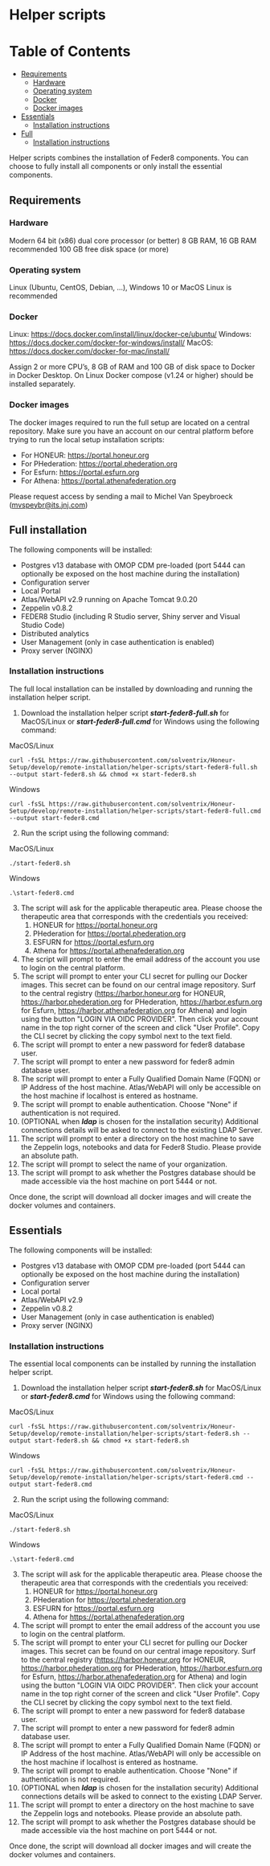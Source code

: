 # Helper scripts

Table of Contents
=================
  * [Requirements](#requirements)
    * [Hardware](#hardware)
    * [Operating system](#operating-system)
    * [Docker](#docker)
    * [Docker images](#docker-images)
  * [Essentials](#essentials)
    * [Installation instructions](#essential-installation-instruction)
  * [Full](#full)
    * [Installation instructions](#full-installation-instruction)

Helper scripts combines the installation of Feder8 components. You can choose to fully install all components or only install the essential components.

## Requirements

### Hardware
Modern 64 bit (x86) dual core processor (or better)
8 GB RAM, 16 GB RAM recommended
100 GB free disk space (or more)

### Operating system
Linux (Ubuntu, CentOS, Debian, …), Windows 10 or MacOS
Linux is recommended

### Docker
Linux: https://docs.docker.com/install/linux/docker-ce/ubuntu/
Windows: https://docs.docker.com/docker-for-windows/install/
MacOS: https://docs.docker.com/docker-for-mac/install/

Assign 2 or more CPU’s, 8 GB of RAM and 100 GB of disk space to Docker in Docker Desktop.
On Linux Docker compose (v1.24 or higher) should be installed separately.

### Docker images
The docker images required to run the full setup are located on a central repository. Make sure you have an account on our central platform before trying to run the local setup installation scripts:

  * For HONEUR: https://portal.honeur.org
  * For PHederation: https://portal.phederation.org
  * For Esfurn: https://portal.esfurn.org
  * For Athena: https://portal.athenafederation.org

Please request access by sending a mail to Michel Van Speybroeck (mvspeybr@its.jnj.com)

## Full installation
The following components will be installed:
* Postgres v13 database with OMOP CDM pre-loaded (port 5444 can optionally be exposed on the host machine during the installation)
* Configuration server
* Local Portal
* Atlas/WebAPI v2.9 running on Apache Tomcat 9.0.20
* Zeppelin v0.8.2
* FEDER8 Studio (including R Studio server, Shiny server and Visual Studio Code)
* Distributed analytics
* User Management (only in case authentication is enabled)
* Proxy server (NGINX)

### <a id="full-installation-instruction"></a>Installation instructions
The full local installation can be installed by downloading and running the installation helper script.

1. Download the installation helper script **_start-feder8-full.sh_** for MacOS/Linux or **_start-feder8-full.cmd_** for Windows using the following command:

MacOS/Linux
```
curl -fsSL https://raw.githubusercontent.com/solventrix/Honeur-Setup/develop/remote-installation/helper-scripts/start-feder8-full.sh --output start-feder8.sh && chmod +x start-feder8.sh
```

Windows
```
curl -fsSL https://raw.githubusercontent.com/solventrix/Honeur-Setup/develop/remote-installation/helper-scripts/start-feder8-full.cmd --output start-feder8.cmd
```

2. Run the script using the following command:

MacOS/Linux
```
./start-feder8.sh
```

Windows
```
.\start-feder8.cmd
```
3. The script will ask for the applicable therapeutic area. Please choose the therapeutic area that corresponds with the credentials you received:
    1. HONEUR for https://portal.honeur.org
    2. PHederation for https://portal.phederation.org
    3. ESFURN for https://portal.esfurn.org
    4. Athena for https://portal.athenafederation.org
4. The script will prompt to enter the email address of the account you use to login on the central platform.
5. The script will prompt to enter your CLI secret for pulling our Docker images. This secret can be found on our central image repository. Surf to the central registry (https://harbor.honeur.org for HONEUR, https://harbor.phederation.org for PHederation, https://harbor.esfurn.org for Esfurn, https://harbor.athenafederation.org for Athena) and login using the button \"LOGIN VIA OIDC PROVIDER\". Then click your account name in the top right corner of the screen and click \"User Profile\". Copy the CLI secret by clicking the copy symbol next to the text field.
6. The script will prompt to enter a new password for feder8 database user. 
7. The script will prompt to enter a new password for feder8 admin database user.
8. The script will prompt to enter a Fully Qualified Domain Name (FQDN) or IP Address of the host machine. Atlas/WebAPI will only be accessible on the host machine if localhost is entered as hostname.
9. The script will prompt to enable authentication.  Choose "None" if authentication is not required.
10. (OPTIONAL when **_ldap_** is chosen for the installation security) Additional connections details will be asked to connect to the existing LDAP Server.
11. The script will prompt to enter a directory on the host machine to save the Zeppelin logs, notebooks and data for Feder8 Studio. Please provide an absolute path.
12. The script will prompt to select the name of your organization.
13. The script will prompt to ask whether the Postgres database should be made accessible via the host machine on port 5444 or not. 

Once done, the script will download all docker images and will create the docker volumes and containers.

## Essentials
The following components will be installed:
  * Postgres v13 database with OMOP CDM pre-loaded (port 5444 can optionally be exposed on the host machine during the installation)
  * Configuration server
  * Local portal
  * Atlas/WebAPI v2.9
  * Zeppelin v0.8.2
  * User Management (only in case authentication is enabled)
  * Proxy server (NGINX)

### <a id="essential-installation-instruction"></a>Installation instructions
The essential local components can be installed by running the installation helper script.

1. Download the installation helper script **_start-feder8.sh_** for MacOS/Linux or **_start-feder8.cmd_** for Windows using the following command:

MacOS/Linux
```
curl -fsSL https://raw.githubusercontent.com/solventrix/Honeur-Setup/develop/remote-installation/helper-scripts/start-feder8.sh --output start-feder8.sh && chmod +x start-feder8.sh
```

Windows
```
curl -fsSL https://raw.githubusercontent.com/solventrix/Honeur-Setup/develop/remote-installation/helper-scripts/start-feder8.cmd --output start-feder8.cmd
```

2. Run the script using the following command:

MacOS/Linux
```
./start-feder8.sh
```

Windows
```
.\start-feder8.cmd
```
3. The script will ask for the applicable therapeutic area. Please choose the therapeutic area that corresponds with the credentials you received:
    1. HONEUR for https://portal.honeur.org
    2. PHederation for https://portal.phederation.org
    3. ESFURN for https://portal.esfurn.org
    4. Athena for https://portal.athenafederation.org
4. The script will prompt to enter the email address of the account you use to login on the central platform.
5. The script will prompt to enter your CLI secret for pulling our Docker images. This secret can be found on our central image repository. Surf to the central registry (https://harbor.honeur.org for HONEUR, https://harbor.phederation.org for PHederation, https://harbor.esfurn.org for Esfurn, https://harbor.athenafederation.org for Athena) and login using the button \"LOGIN VIA OIDC PROVIDER\". Then click your account name in the top right corner of the screen and click \"User Profile\". Copy the CLI secret by clicking the copy symbol next to the text field.
6. The script will prompt to enter a new password for feder8 database user.
7. The script will prompt to enter a new password for feder8 admin database user.
8. The script will prompt to enter a Fully Qualified Domain Name (FQDN) or IP Address of the host machine. Atlas/WebAPI will only be accessible on the host machine if localhost is entered as hostname.
9. The script will prompt to enable authentication.  Choose "None" if authentication is not required.
10. (OPTIONAL when **_ldap_** is chosen for the installation security) Additional connections details will be asked to connect to the existing LDAP Server.
11. The script will prompt to enter a directory on the host machine to save the Zeppelin logs and notebooks. Please provide an absolute path.
12. The script will prompt to ask whether the Postgres database should be made accessible via the host machine on port 5444 or not.

Once done, the script will download all docker images and will create the docker volumes and containers.
